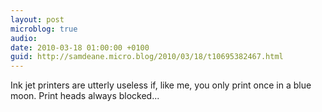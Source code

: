 ```yaml
---
layout: post
microblog: true
audio: 
date: 2010-03-18 01:00:00 +0100
guid: http://samdeane.micro.blog/2010/03/18/t10695382467.html
---
```

Ink jet printers are utterly useless if, like me, you only print once in a blue moon. Print heads always blocked...
